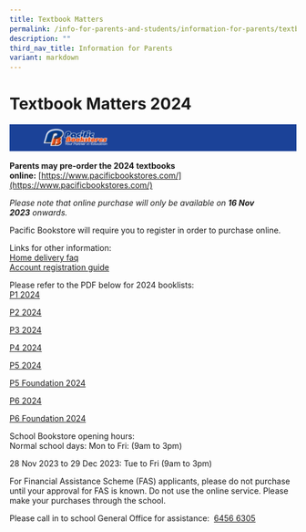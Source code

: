 ```yaml
---
title: Textbook Matters
permalink: /info-for-parents-and-students/information-for-parents/textbook-matters/
description: ""
third_nav_title: Information for Parents
variant: markdown
---
```

# **Textbook Matters 2024**

![](/images/Capture6.png)

**Parents may pre-order the 2024 textbooks online:** [https://www.pacificbookstores.com/](https://www.pacificbookstores.com/)  

_Please note that online purchase will only be available on **16 Nov 2023** onwards._   
  
Pacific Bookstore will require you to register in order to purchase online.  
  
Links for other information:  
[Home delivery faq](https://www.pacificbookstores.com/home-delivery-faq)  
[Account registration guide](https://www.pacificbookstores.com/account-registration-guide)

Please refer to the PDF below for 2024 booklists:   
[P1 2024](/files/Textbook%20Matters%202024/p1%202024.pdf)

[P2 2024](/files/Textbook%20Matters%202024/p2%202024.pdf)

[P3 2024](/files/Textbook%20Matters%202024/p3%202024.pdf)

[P4 2024](/files/Textbook%20Matters%202024/p4%202024.pdf)

[P5 2024](/files/Textbook%20Matters%202024/p5%202024.pdf)

[P5 Foundation 2024](/files/Textbook%20Matters%202024/p5%20foundation%202024.pdf)

[P6 2024](/files/Textbook%20Matters%202024/p6%202024.pdf)

[P6 Foundation 2024](/files/Textbook%20Matters%202024/p6%20foundation%202024.pdf)

School Bookstore opening hours:  
Normal school days:
Mon to Fri: (9am to 3pm)

28 Nov 2023 to 29 Dec 2023: Tue to Fri (9am to 3pm)
  
For Financial Assistance Scheme (FAS) applicants, please do not purchase until your approval for FAS is known. Do not use the online service. Please make your purchases through the school.

Please call in to school General Office for assistance:  [6456 6305](https://www.google.com/search?q=jing+shan+primary+school&rlz=1C1GCEA_enSG965SG965&oq=jing+shan+&aqs=chrome.0.69i59j46i175i199i512j69i57j0i457i512j0i512j69i60l3.4118j0j7&sourceid=chrome&ie=UTF-8#)